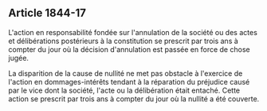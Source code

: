Article 1844-17
----
L'action en responsabilité fondée sur l'annulation de la société ou des actes et
délibérations postérieurs à la constitution se prescrit par trois ans à compter
du jour où la décision d'annulation est passée en force de chose jugée.

La disparition de la cause de nullité ne met pas obstacle à l'exercice de
l'action en dommages-intérêts tendant à la réparation du préjudice causé par le
vice dont la société, l'acte ou la délibération était entaché. Cette action se
prescrit par trois ans à compter du jour où la nullité a été couverte.
